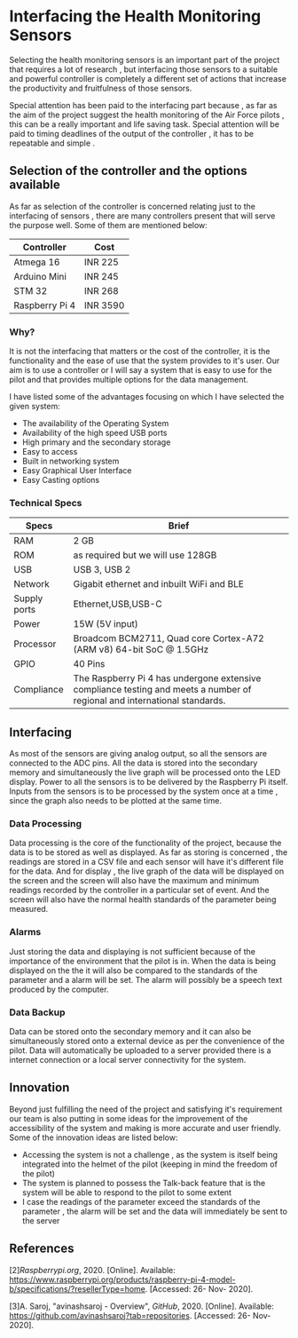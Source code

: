 # Interfacing the Health Monitoring Sensors

Selecting the health monitoring sensors is an important part of the project that requires a lot of research , but interfacing those sensors to a suitable and powerful controller is completely a different set of actions that increase the productivity and fruitfulness of those sensors. 

Special attention has been paid to the interfacing part because , as far as the aim of the project suggest the health monitoring of the Air Force pilots , this can be a really important and life saving task. Special attention will be paid to timing deadlines of the output of the controller , it has to be repeatable and simple .

## Selection of the controller and the options available

As far as selection of the controller is concerned relating just to the interfacing of sensors , there are many controllers present that will serve the purpose well. Some of them are mentioned below:

| Controller     | Cost     |
| -------------- | -------- |
| Atmega 16      | INR 225  |
| Arduino Mini   | INR 245  |
| STM 32         | INR 268  |
| Raspberry Pi 4 | INR 3590 |

### Why?

It is not the interfacing that matters or the cost of the controller, it is the functionality and the ease of use that the system provides to it's user. Our aim is to use a controller or I will say a system that is easy to use for the pilot and that provides multiple options for the data management.

I have listed some of the advantages focusing on which I have selected the given system:

- The availability of the Operating System
- Availability of the high speed USB ports
- High primary and the secondary storage
- Easy to access
- Built in networking system
- Easy Graphical User Interface
- Easy Casting options

### Technical Specs

| Specs        | Brief                                                        |
| ------------ | ------------------------------------------------------------ |
| RAM          | 2 GB                                                         |
| ROM          | as required but we will use 128GB                            |
| USB          | USB 3, USB 2                                                 |
| Network      | Gigabit ethernet and inbuilt WiFi and BLE                    |
| Supply ports | Ethernet,USB,USB-C                                           |
| Power        | 15W (5V input)                                               |
| Processor    | Broadcom BCM2711, Quad core Cortex-A72 (ARM v8) 64-bit SoC @ 1.5GHz |
| GPIO         | 40 Pins                                                      |
| Compliance   | The Raspberry Pi 4 has undergone extensive compliance testing and meets a number of regional and international standards. |



## Interfacing

As most of the sensors are giving analog output, so all the sensors are connected to the ADC pins. All the data is stored into the secondary memory and simultaneously the live graph will be processed onto the LED display. Power to all the sensors is  to be delivered by the Raspberry Pi itself. Inputs from the sensors is to be processed by the system once at a time , since the graph also needs to be plotted at the same time.

### Data Processing

Data processing is the core of the functionality of the project, because the data is to be stored as well as displayed. As far as storing is concerned , the readings are stored in a CSV file and each sensor will have it's different file for the data. And for display , the live graph of the data will be displayed on the screen and the screen will also have the maximum and minimum readings recorded by the controller in a particular set of event. And the screen will also have the normal health standards of the parameter being measured.

### Alarms

Just storing the data and displaying is not sufficient because of the importance of the environment that the pilot is in. When the data is being displayed on the the it will also be compared to the standards of the parameter and a alarm will be set. The alarm will possibly be a speech text produced by the computer.

### Data Backup

Data can be stored onto the secondary memory and it can also be simultaneously stored onto a external device as per the convenience of the pilot. Data will automatically be uploaded to a server provided there is a internet connection or a local server connectivity for the system.

## Innovation

Beyond just fulfilling the need of the project and satisfying it's requirement our team is also putting in some ideas for the improvement of the accessibility of the system and making is more accurate and user friendly. Some of the innovation ideas are listed below:

- Accessing the system is not a challenge , as the system is itself being integrated into the helmet of the pilot (keeping in mind the freedom of the pilot)
- The system is planned to possess the Talk-back feature that is the system will be able to respond to the pilot to some extent
- I case the readings of the parameter exceed the standards of the parameter , the alarm will be set and the data will immediately be sent to the server

## References

[2]*Raspberrypi.org*, 2020. [Online]. Available: https://www.raspberrypi.org/products/raspberry-pi-4-model-b/specifications/?resellerType=home. [Accessed: 26- Nov- 2020].

[3]A. Saroj, "avinashsaroj - Overview", *GitHub*, 2020. [Online]. Available: https://github.com/avinashsaroj?tab=repositories. [Accessed: 26- Nov- 2020].

